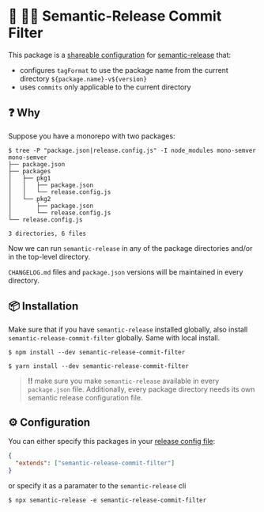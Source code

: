 # :rocket: :female_detective: Semantic-Release Commit Filter

This package is a [shareable configuration](https://github.com/semantic-release/semantic-release/blob/master/docs/usage/shareable-configurations.md) for [semantic-release](https://github.com/semantic-release/semantic-release) that:

- configures `tagFormat` to use the package name from the current directory `${package.name}-v${version}`
- uses `commits` only applicable to the current directory

## :question: Why

Suppose you have a monorepo with two packages:

```
$ tree -P "package.json|release.config.js" -I node_modules mono-semver
mono-semver
├── package.json
├── packages
│   ├── pkg1
│   │   ├── package.json
│   │   └── release.config.js
│   └── pkg2
│       ├── package.json
│       └── release.config.js
└── release.config.js

3 directories, 6 files
```

Now we can run `semantic-release` in any of the package directories and/or in the top-level directory.

`CHANGELOG.md` files and `package.json` versions will be maintained in every directory.

## :package: Installation

Make sure that if you have `semantic-release` installed globally, also install `semantic-release-commit-filter` globally. Same with local install.

```console
$ npm install --dev semantic-release-commit-filter

$ yarn install --dev semantic-release-commit-filter
```

> **!!** make sure you make `semantic-release` available in every `package.json` file. Additionally, every package directory needs its own semantic release configuration file.

## :gear: Configuration

You can either specify this packages in your [release config file](https://github.com/semantic-release/semantic-release/blob/master/docs/usage/configuration.md#extends):

```json
{
  "extends": ["semantic-release-commit-filter"]
}
```

or specify it as a paramater to the `semantic-release` cli

```shell
$ npx semantic-release -e semantic-release-commit-filter
```
